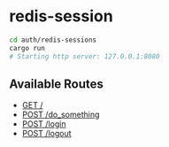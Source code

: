 # redis-session

```sh
cd auth/redis-sessions
cargo run
# Starting http server: 127.0.0.1:8080
```

## Available Routes

- [GET /](http://localhost:8080/)
- [POST /do_something](http://localhost:8080/do_something)
- [POST /login](http://localhost:8080/login)
- [POST /logout](http://localhost:8080/logout)
